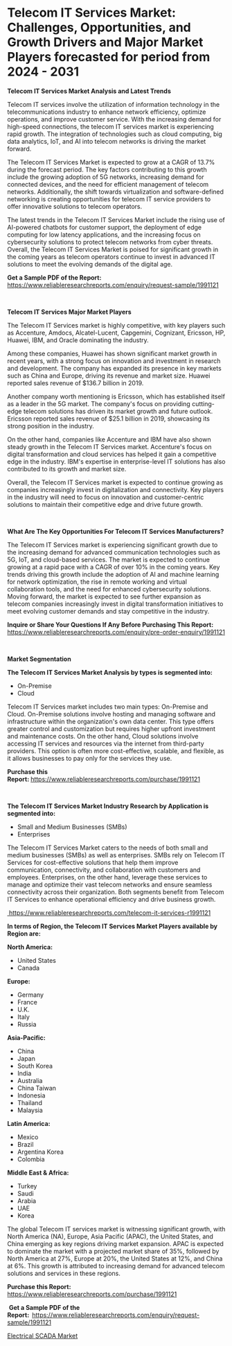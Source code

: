 <p><h1>Telecom IT Services Market: Challenges, Opportunities, and Growth Drivers and Major Market Players forecasted for period from 2024 - 2031</h1></p><p><strong>Telecom IT Services Market Analysis and Latest Trends</strong></p>
<p><p>Telecom IT services involve the utilization of information technology in the telecommunications industry to enhance network efficiency, optimize operations, and improve customer service. With the increasing demand for high-speed connections, the telecom IT services market is experiencing rapid growth. The integration of technologies such as cloud computing, big data analytics, IoT, and AI into telecom networks is driving the market forward.</p><p>The Telecom IT Services Market is expected to grow at a CAGR of 13.7% during the forecast period. The key factors contributing to this growth include the growing adoption of 5G networks, increasing demand for connected devices, and the need for efficient management of telecom networks. Additionally, the shift towards virtualization and software-defined networking is creating opportunities for telecom IT service providers to offer innovative solutions to telecom operators.</p><p>The latest trends in the Telecom IT Services Market include the rising use of AI-powered chatbots for customer support, the deployment of edge computing for low latency applications, and the increasing focus on cybersecurity solutions to protect telecom networks from cyber threats. Overall, the Telecom IT Services Market is poised for significant growth in the coming years as telecom operators continue to invest in advanced IT solutions to meet the evolving demands of the digital age.</p></p>
<p><strong>Get a Sample PDF of the Report:&nbsp;</strong> <a href="https://www.reliableresearchreports.com/enquiry/request-sample/1991121">https://www.reliableresearchreports.com/enquiry/request-sample/1991121</a></p>
<p>&nbsp;</p>
<p><strong>Telecom IT Services Major Market Players</strong></p>
<p><p>The Telecom IT Services market is highly competitive, with key players such as Accenture, Amdocs, Alcatel-Lucent, Capgemini, Cognizant, Ericsson, HP, Huawei, IBM, and Oracle dominating the industry.</p><p>Among these companies, Huawei has shown significant market growth in recent years, with a strong focus on innovation and investment in research and development. The company has expanded its presence in key markets such as China and Europe, driving its revenue and market size. Huawei reported sales revenue of $136.7 billion in 2019.</p><p>Another company worth mentioning is Ericsson, which has established itself as a leader in the 5G market. The company's focus on providing cutting-edge telecom solutions has driven its market growth and future outlook. Ericsson reported sales revenue of $25.1 billion in 2019, showcasing its strong position in the industry.</p><p>On the other hand, companies like Accenture and IBM have also shown steady growth in the Telecom IT Services market. Accenture's focus on digital transformation and cloud services has helped it gain a competitive edge in the industry. IBM's expertise in enterprise-level IT solutions has also contributed to its growth and market size.</p><p>Overall, the Telecom IT Services market is expected to continue growing as companies increasingly invest in digitalization and connectivity. Key players in the industry will need to focus on innovation and customer-centric solutions to maintain their competitive edge and drive future growth.</p></p>
<p>&nbsp;</p>
<p><strong>What Are The Key Opportunities For Telecom IT Services Manufacturers?</strong></p>
<p><p>The Telecom IT Services market is experiencing significant growth due to the increasing demand for advanced communication technologies such as 5G, IoT, and cloud-based services. The market is expected to continue growing at a rapid pace with a CAGR of over 10% in the coming years. Key trends driving this growth include the adoption of AI and machine learning for network optimization, the rise in remote working and virtual collaboration tools, and the need for enhanced cybersecurity solutions. Moving forward, the market is expected to see further expansion as telecom companies increasingly invest in digital transformation initiatives to meet evolving customer demands and stay competitive in the industry.</p></p>
<p><strong>Inquire or Share Your Questions If Any Before Purchasing This Report:</strong> <a href="https://www.reliableresearchreports.com/enquiry/pre-order-enquiry/1991121">https://www.reliableresearchreports.com/enquiry/pre-order-enquiry/1991121</a></p>
<p>&nbsp;</p>
<p><strong>Market Segmentation</strong></p>
<p><strong>The Telecom IT Services Market Analysis by types is segmented into:</strong></p>
<p><ul><li>On-Premise</li><li>Cloud</li></ul></p>
<p><p>Telecom IT Services market includes two main types: On-Premise and Cloud. On-Premise solutions involve hosting and managing software and infrastructure within the organization's own data center. This type offers greater control and customization but requires higher upfront investment and maintenance costs. On the other hand, Cloud solutions involve accessing IT services and resources via the internet from third-party providers. This option is often more cost-effective, scalable, and flexible, as it allows businesses to pay only for the services they use.</p></p>
<p><strong>Purchase this Report:&nbsp;</strong><a href="https://www.reliableresearchreports.com/purchase/1991121">https://www.reliableresearchreports.com/purchase/1991121</a></p>
<p>&nbsp;</p>
<p><strong>The Telecom IT Services Market Industry Research by Application is segmented into:</strong></p>
<p><ul><li>Small and Medium Businesses (SMBs)</li><li>Enterprises</li></ul></p>
<p><p>The Telecom IT Services Market caters to the needs of both small and medium businesses (SMBs) as well as enterprises. SMBs rely on Telecom IT Services for cost-effective solutions that help them improve communication, connectivity, and collaboration with customers and employees. Enterprises, on the other hand, leverage these services to manage and optimize their vast telecom networks and ensure seamless connectivity across their organization. Both segments benefit from Telecom IT Services to enhance operational efficiency and drive business growth.</p></p>
<p><a href="https://www.reliableresearchreports.com/telecom-it-services-r1991121">&nbsp;https://www.reliableresearchreports.com/telecom-it-services-r1991121</a></p>
<p><strong>In terms of Region, the Telecom IT Services Market Players available by Region are:</strong></p>
<p>
    <p> <strong> North America: </strong>
        <ul>
            <li>United States</li>
            <li>Canada</li>
        </ul>
        </p> 
    <p> <strong> Europe: </strong>
        <ul>
            <li>Germany</li>
            <li>France</li>
            <li>U.K.</li>
            <li>Italy</li>
            <li>Russia</li>
        </ul>
        </p> 
    <p> <strong> Asia-Pacific: </strong>
        <ul>
            <li>China</li>
            <li>Japan</li>
            <li>South Korea</li>
            <li>India</li>
            <li>Australia</li>
            <li>China Taiwan</li>
            <li>Indonesia</li>
            <li>Thailand</li>
            <li>Malaysia</li>
        </ul>
        </p> 
    <p> <strong> Latin America: </strong>
        <ul>
            <li>Mexico</li>
            <li>Brazil</li>
            <li>Argentina Korea</li>
            <li>Colombia</li>
        </ul>
        </p> 
    <p> <strong> Middle East & Africa: </strong>
        <ul>
            <li>Turkey</li>
            <li>Saudi</li>
            <li>Arabia</li>
            <li>UAE</li>
            <li>Korea</li>
        </ul>
    </p>
    </p>
<p><p>The global Telecom IT services market is witnessing significant growth, with North America (NA), Europe, Asia Pacific (APAC), the United States, and China emerging as key regions driving market expansion. APAC is expected to dominate the market with a projected market share of 35%, followed by North America at 27%, Europe at 20%, the United States at 12%, and China at 6%. This growth is attributed to increasing demand for advanced telecom solutions and services in these regions.</p></p>
<p><strong>Purchase this Report: </strong><a href="https://www.reliableresearchreports.com/purchase/1991121">https://www.reliableresearchreports.com/purchase/1991121</a></p>
<p>&nbsp;<strong>Get a Sample PDF of the Report:&nbsp;&nbsp;</strong><a href="https://www.reliableresearchreports.com/enquiry/request-sample/1991121">https://www.reliableresearchreports.com/enquiry/request-sample/1991121</a></p>
<p><strong></strong></p>
<p><p><a href="https://github.com/Glendatilghmankmgz0rbhwpy/Market-Research-Report-List-3/blob/main/electrical-scada-market.md">Electrical SCADA Market</a></p></p>